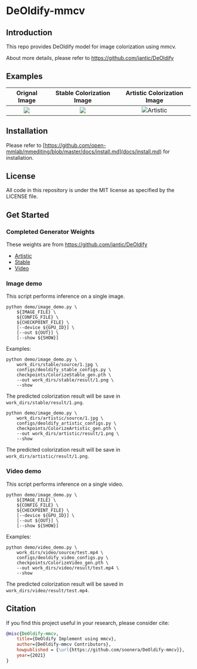 # DeOldify-mmcv


## Introduction

This repo provides DeOldify model for image colorization using mmcv.

About more details, please refer to https://github.com/jantic/DeOldify

## Examples

Orignal Image              |  Stable Colorization Image         |  Artistic Colorization Image
:-------------------------:|:-------------------------:         |:-------------------------:
![](https://i.imgur.com/lpiGyel.jpg)  |  ![](https://i.imgur.com/Y1pqmTT.png) | ![Artistic](https://i.imgur.com/TaBEP3B.png)


## Installation

Please refer to [https://github.com/open-mmlab/mmediting/blob/master/docs/install.md](docs/install.md) for installation.


## License

All code in this repository is under the MIT license as specified by the LICENSE file.



## Get Started

### Completed Generator Weights
These weights are from https://github.com/jantic/DeOldify
- [Artistic](https://data.deepai.org/deoldify/ColorizeArtistic_gen.pth)
- [Stable](https://www.dropbox.com/s/usf7uifrctqw9rl/ColorizeStable_gen.pth?dl=0)
- [Video](https://data.deepai.org/deoldify/ColorizeVideo_gen.pth)


### Image demo
This script performs inference on a single image.
```shell
python demo/image_demo.py \
    ${IMAGE_FILE} \
    ${CONFIG_FILE} \
    ${CHECKPOINT_FILE} \
    [--device ${GPU_ID}] \
    [--out ${OUT}] \
    [--show ${SHOW}]
```

Examples:

```shell
python demo/image_demo.py \
    work_dirs/stable/source/1.jpg \
    configs/deoldify_stable_configs.py \
    checkpoints/ColorizeStable_gen.pth \
    --out work_dirs/stable/result/1.png \
    --show
```
The predicted colorization result will be save in `work_dirs/stable/result/1.png`.

```shell
python demo/image_demo.py \
    work_dirs/artistic/source/1.jpg \
    configs/deoldify_artistic_configs.py \
    checkpoints/ColorizeArtistic_gen.pth \
    --out work_dirs/artistic/result/1.png \
    --show
```
The predicted colorization result will be save in `work_dirs/artistic/result/1.png`.


### Video demo
This script performs inference on a single video.
```shell
python demo/image_demo.py \
    ${IMAGE_FILE} \
    ${CONFIG_FILE} \
    ${CHECKPOINT_FILE} \
    [--device ${GPU_ID}] \
    [--out ${OUT}] \
    [--show ${SHOW}]
```

Examples:

```shell
python demo/video_demo.py \
    work_dirs/video/source/test.mp4 \
    configs/deoldify_video_configs.py \
    checkpoints/ColorizeVideo_gen.pth \
    --out work_dirs/video/result/test.mp4 \
    --show
```

The predicted colorization result will be saved in `work_dirs/video/result/test.mp4`.

## Citation

If you find this project useful in your research, please consider cite:

```bibtex
@misc{DeOldify-mmcv,
    title={DeOldify Implement using mmcv},
    author={DeOldify-mmcv Contributors},
    howpublished = {\url{https://github.com/soonera/DeOldify-mmcv}},
    year={2021}
}
```


